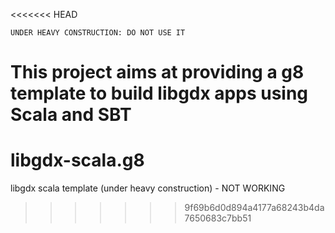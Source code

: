 <<<<<<< HEAD
```
UNDER HEAVY CONSTRUCTION: DO NOT USE IT
```

This project aims at providing a g8 template to build libgdx apps using Scala and SBT
=======
libgdx-scala.g8
===============

libgdx scala template (under heavy construction) - NOT WORKING
>>>>>>> 9f69b6d0d894a4177a68243b4da7650683c7bb51
